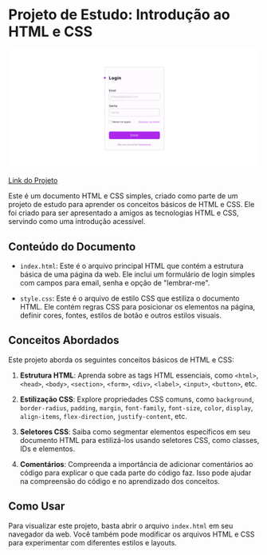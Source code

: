 # Projeto de Estudo: Introdução ao HTML e CSS

![Vizualização do Projeto](docs/img.png)

[Link do Projeto](https://arielalael.github.io/login/)

Este é um documento HTML e CSS simples, criado como parte de um projeto de estudo para aprender os conceitos básicos de HTML e CSS. Ele foi criado para ser apresentado a amigos as tecnologias HTML e CSS, servindo como uma introdução acessível.

## Conteúdo do Documento

- `index.html`: Este é o arquivo principal HTML que contém a estrutura básica de uma página da web. Ele inclui um formulário de login simples com campos para email, senha e opção de "lembrar-me".

- `style.css`: Este é o arquivo de estilo CSS que estiliza o documento HTML. Ele contém regras CSS para posicionar os elementos na página, definir cores, fontes, estilos de botão e outros estilos visuais.

## Conceitos Abordados

Este projeto aborda os seguintes conceitos básicos de HTML e CSS:

1. **Estrutura HTML**: Aprenda sobre as tags HTML essenciais, como `<html>`, `<head>`, `<body>`, `<section>`, `<form>`, `<div>`, `<label>`, `<input>`, `<button>`, etc.

2. **Estilização CSS**: Explore propriedades CSS comuns, como `background`, `border-radius`, `padding`, `margin`, `font-family`, `font-size`, `color`, `display`, `align-items`, `flex-direction`, `justify-content`, etc.

3. **Seletores CSS**: Saiba como segmentar elementos específicos em seu documento HTML para estilizá-los usando seletores CSS, como classes, IDs e elementos.

4. **Comentários**: Compreenda a importância de adicionar comentários ao código para explicar o que cada parte do código faz. Isso pode ajudar na compreensão do código e no aprendizado dos conceitos.

## Como Usar

Para visualizar este projeto, basta abrir o arquivo `index.html` em seu navegador da web. Você também pode modificar os arquivos HTML e CSS para experimentar com diferentes estilos e layouts.
